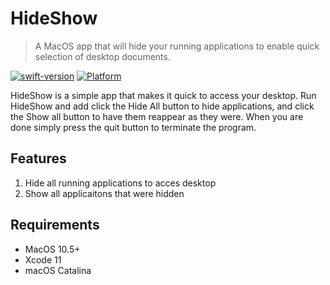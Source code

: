 # HideShow
> A MacOS app that will hide your running applications to enable quick selection of desktop documents.

[![swift-version](https://img.shields.io/badge/swift-5-brightgreen)](https://github.com/apple/swift)
[![Platform](https://img.shields.io/badge/platform-MacOS-lightgrey)](http://cocoapods.org/pods/LFAlertController)

HideShow is a simple app that makes it quick to access your desktop. Run HideShow and add click the Hide All button to hide applications, and click the Show all button to have them reappear as they were. When you are done simply press the quit button to terminate the program.

## Features
1. Hide all running applications to acces desktop
2. Show all applicaitons that were hidden

## Requirements
- MacOS 10.5+
- Xcode 11
- macOS Catalina
